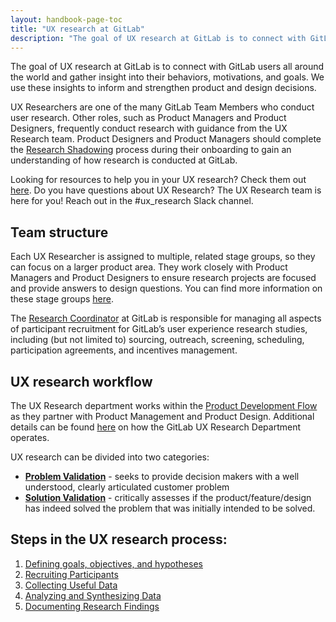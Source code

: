 ```yaml
---
layout: handbook-page-toc
title: "UX research at GitLab"
description: "The goal of UX research at GitLab is to connect with GitLab users all around the world and gather insight into their behaviors, motivations, and goals."
---
```



The goal of UX research at GitLab is to connect with GitLab users all around the world and gather insight into their behaviors, motivations, and goals. We use these insights to inform and strengthen product and design decisions.

UX Researchers are one of the many GitLab Team Members who conduct user research. Other roles, such as Product Managers and Product Designers, frequently conduct research with guidance from the UX Research team. Product Designers and Product Managers should complete the [Research Shadowing](/handbook/engineering/ux/ux-research-training/research-shadowing/) process during their onboarding to gain an understanding of how research is conducted at GitLab.

Looking for resources to help you in your UX research? Check them out [here](/handbook/engineering/ux/ux-research-training/ux-research-resources).
Do you have questions about UX Research? The UX Research team is here for you! Reach out in the #ux_research Slack channel.

## Team structure
Each UX Researcher is assigned to multiple, related stage groups, so they can focus on a larger product area. They work closely with Product Managers and Product Designers to ensure research projects are focused and provide answers to design questions. You can find more information on these stage groups [here](/handbook/product/categories/#devops-stages).

The [Research Coordinator](/handbook/engineering/ux/ux-research-coordination/) at GitLab is responsible for managing all aspects of participant recruitment for GitLab’s user experience research studies, including  (but not limited to) sourcing, outreach, screening, scheduling, participation agreements, and incentives management.

## UX research workflow
The UX Research department works within the [Product Development Flow](/handbook/product-development-flow/#overview--philosophy) as they partner with Product Management and Product Design.  Additional details can be found [here](/handbook/engineering/ux/ux-research-training/how-uxr-team-operates/) on how the GitLab UX Research Department operates.

UX research can be divided into two categories:
* **[Problem Validation](/handbook/engineering/ux/ux-research-training/problem-validation-and-methods/)** - seeks to provide decision makers with a well understood, clearly articulated customer problem
* **[Solution Validation](/handbook/engineering/ux/ux-research-training/solution-validation-and-methods/)** - critically assesses if the product/feature/design has indeed solved the problem that was initially intended to be solved.

## Steps in the UX research process:
1. [Defining goals, objectives, and hypotheses](/handbook/engineering/ux/ux-research-training/defining-goals-objectives-and-hypotheses/)
2. [Recruiting Participants](/handbook/engineering/ux/ux-research-training/recruiting-participants/)
3. [Collecting Useful Data](/handbook/engineering/ux/ux-research-training/collecting-useful-data/)
4. [Analyzing and Synthesizing Data](/handbook/engineering/ux/ux-research-training/analyzing-research-data/)
5. [Documenting Research Findings](/handbook/engineering/ux/ux-research-training/documenting-research-findings/)

